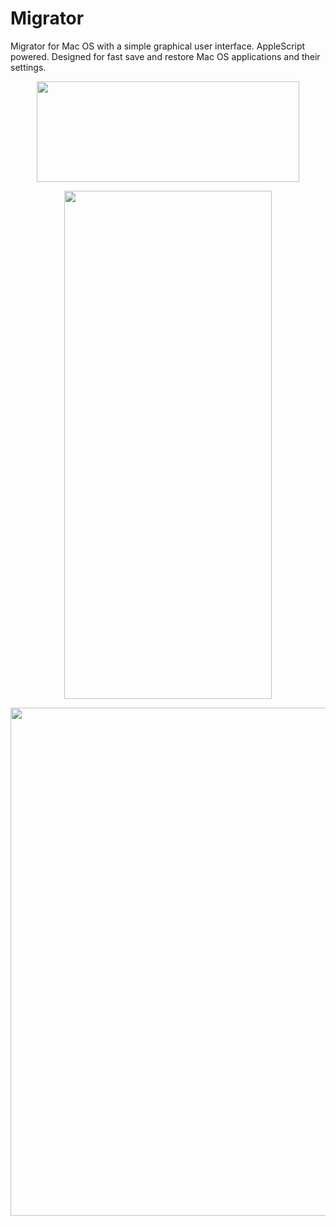 # Migrator
Migrator for Mac OS with a simple graphical user interface. AppleScript powered. Designed for fast save and restore Mac OS applications and their settings.

<p align="center">
<img width="420" height="161" src="https://github.com/telenkor/migrator/assets/31967374/4dcafa0c-4e0c-41c1-b1dc-88ef4be6d293">
</p>

<p align="center">
<img width="332" height="813" src="https://github.com/telenkor/migrator/assets/31967374/929221ea-d04b-43d3-b55e-9c594ceb569b">
</p>

<p align="center">
<img width="605" height="813" src="https://github.com/telenkor/migrator/assets/31967374/3c7b9421-5b0b-4a1e-a2bb-1892eec618e4">
</p>


